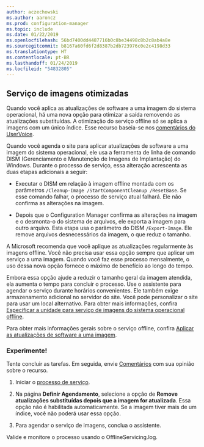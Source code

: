 ```yaml
---
author: aczechowski
ms.author: aaroncz
ms.prod: configuration-manager
ms.topic: include
ms.date: 01/22/2019
ms.openlocfilehash: 56bd7400dd4487716b0c8be34498c8b2c8ab4a8e
ms.sourcegitcommit: b8167a60fd6f2d8387b2db723976c0e2c4198d33
ms.translationtype: HT
ms.contentlocale: pt-BR
ms.lasthandoff: 01/24/2019
ms.locfileid: "54832805"
---
```

## <a name="bkmk_resetbase"></a> Serviço de imagens otimizadas
<!--3555951-->

Quando você aplica as atualizações de software a uma imagem do sistema operacional, há uma nova opção para otimizar a saída removendo as atualizações substituídas. A otimização do serviço offline só se aplica a imagens com um único índice. Esse recurso baseia-se nos [comentários do UserVoice](https://configurationmanager.uservoice.com/forums/300492-ideas/suggestions/34230259-integrate-resetbase-and-wim-optimization-exportin). 

Quando você agenda o site para aplicar atualizações de software a uma imagem do sistema operacional, ele usa a ferramenta de linha de comando DISM (Gerenciamento e Manutenção de Imagens de Implantação) do Windows. Durante o processo de serviço, essa alteração acrescenta as duas etapas adicionais a seguir:  

- Executar o DISM em relação à imagem offline montada com os parâmetros `/Cleanup-Image /StartComponentCleanup /ResetBase`. Se esse comando falhar, o processo de serviço atual falhará. Ele não confirma as alterações na imagem.  

-  Depois que o Configuration Manager confirma as alterações na imagem e o desmonta-o do sistema de arquivos, ele exporta a imagem para outro arquivo. Esta etapa usa o parâmetro do DISM `/Export-Image`. Ele remove arquivos desnecessários da imagem, o que reduz o tamanho.  

A Microsoft recomenda que você aplique as atualizações regularmente às imagens offline. Você não precisa usar essa opção sempre que aplicar um serviço a uma imagem. Quando você faz esse processo mensalmente, o uso dessa nova opção fornece o máximo de benefício ao longo do tempo. 

Embora essa opção ajude a reduzir o tamanho geral da imagem atendida, ela aumenta o tempo para concluir o processo. Use o assistente para agendar o serviço durante horários convenientes. Ele também exige armazenamento adicional no servidor do site. Você pode personalizar o site para usar um local alternativo. Para obter mais informações, confira [Especificar a unidade para serviço de imagens do sistema operacional offline](/sccm/osd/get-started/manage-operating-system-images#bkmk_servicing-drive). 

Para obter mais informações gerais sobre o serviço offline, confira [Aplicar as atualizações de software a uma imagem](/sccm/osd/get-started/manage-operating-system-images#BKMK_OSImagesApplyUpdates). 


### <a name="try-it-out"></a>Experimente!

Tente concluir as tarefas. Em seguida, envie [Comentários](/sccm/core/understand/find-help#product-feedback) com sua opinião sobre o recurso.

1. Iniciar o [processo de serviço](/sccm/osd/get-started/manage-operating-system-images#servicing-process).  

2. Na página **Definir Agendamento**, selecione a opção de **Remove atualizações substituídas depois que a imagem for atualizada**. Essa opção não é habilitada automaticamente. Se a imagem tiver mais de um índice, você não poderá usar essa opção.  

3. Para agendar o serviço de imagens, conclua o assistente.  

Valide e monitore o processo usando o OfflineServicing.log. 

